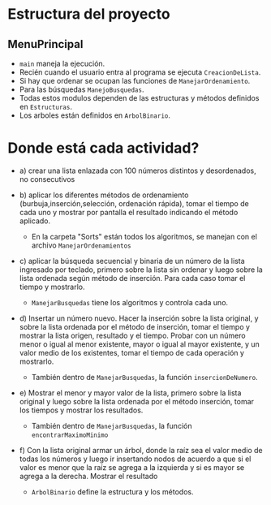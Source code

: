 # Estructura del proyecto

## MenuPrincipal

* ```main``` maneja la ejecución.
* Recién cuando el usuario entra al programa se ejecuta ```CreacionDeLista```.
* Si hay que ordenar se ocupan las funciones de ```ManejarOrdenamiento```.
* Para las búsquedas ```ManejoBusquedas```.
* Todas estos modulos dependen de las estructuras y métodos definidos en ```Estructuras```.
* Los arboles están definidos en ```ArbolBinario```.

# Donde está cada actividad? 
* a) crear una lista enlazada con 100 números distintos y desordenados, no consecutivos

* b) aplicar los diferentes métodos de ordenamiento (burbuja,inserción,selección, ordenación rápida), tomar el tiempo de cada uno y mostrar por pantalla el resultado indicando el método aplicado.
    * En la carpeta "Sorts" están todos los algoritmos, se manejan con el archivo ```ManejarOrdenamientos```

* c) aplicar la búsqueda secuencial y binaria de un número de la lista ingresado por
teclado, primero sobre la lista sin ordenar y luego sobre la lista ordenada según método
de inserción. Para cada caso tomar el tiempo y mostrarlo.
    * ```ManejarBusquedas``` tiene los algoritmos y controla cada uno.
* d) Insertar un número nuevo. Hacer la inserción sobre la lista original, y sobre la lista
ordenada por el método de inserción, tomar el tiempo y mostrar la lista origen, resultado y el tiempo. Probar con un número menor o igual al menor existente, mayor o igual al mayor existente, y un valor medio de los existentes, tomar el tiempo de cada operación y mostrarlo.
    * También dentro de ```ManejarBusquedas```, la función ```insercionDeNumero```.
* e) Mostrar el menor y mayor valor de la lista, primero sobre la lista original y luego sobre la lista ordenada por el método inserción, tomar los tiempos y mostrar los resultados.
    * También dentro de ```ManejarBusquedas```, la función ```encontrarMaximoMinimo```
* f) Con la lista original armar un árbol, donde la raíz sea el valor medio de todas los números y luego ir insertando nodos de acuerdo a que si el valor es menor que la raíz se agrega a la izquierda y si es mayor se agrega a la derecha. Mostrar el resultado
    * ```ArbolBinario``` define la estructura y los métodos.